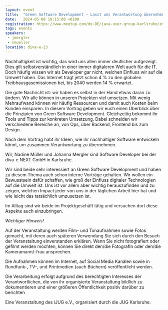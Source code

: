 ```yaml
---
layout: event
title:  "Green Software Development – Lasst uns Verantwortung übernehmen!"
date:   2024-05-08 19:15:00 +0100
registration: https://www.meetup.com/de-DE/java-user-group-karlsruhe/events/298550692/
tags: events
speakers:
 - jmergler
 - nmueller
location: diva-e-23
---
```


Nachhaltigkeit ist wichtig, das wird uns allen immer deutlicher aufgezeigt. Dies gilt selbstverständlich in einer immer digitaleren Welt auch für die IT. Doch häufig wissen wir als Developer gar nicht, welchen Einfluss wir auf die Umwelt haben. Das Internet trägt jetzt schon 4 % zu den globalen Treibhausgasemissionen bei, bis 2040 werden 14 % erwartet.

Die gute Nachricht ist: wir haben es selbst in der Hand etwas daran zu ändern. Wir alle können in unseren Projekten viel umsetzen. Mit wenig Mehraufwand können wir häufig Ressourcen und damit auch Kosten beim Kunden einsparen.
In diesem Vortrag geben wir euch einen Überblick über die Prinzipien von Green Software Development. Gleichzeitig bekommt ihr Tools und Tipps zur konkreten Umsetzung. Dabei schneiden wir verschiedene Bereiche an, von Ops, über Backend, Frontend bis zum Design.

Nach dem Vortrag habt ihr Ideen, wie ihr nachhaltiger Software entwickeln könnt, um zusammen Verantwortung zu übernehmen.

Wir, Nadine Müller und Johanna Mergler sind Software Developer bei der diva-e NEXT GmbH in Karlsruhe.

Wir sind beide sehr interessiert an Green Software Development und haben zu diesem Thema auch schon interne Vorträge gehalten. Wir wollen ein Bewusstsein dafür schaffen, wie groß der Einfluss digitaler Technologien auf die Umwelt ist. Uns ist vor allem aber wichtig herauszufinden und zu zeigen, welchen Impact jeder von uns in der täglichen Arbeit hier hat und wie leicht das tatsächlich umzusetzen ist.

Im Alltag sind wir beide im Projektgeschäft tätig und versuchen dort diese Aspekte auch einzubringen.

*Wichtiger Hinweis!*

Auf der Veranstaltung werden Film- und Tonaufnahmen sowie Fotos gemacht, mit deren auch späteren Verwendung Sie sich durch den Besuch der Veranstaltung einverstanden erklären. Wenn Sie nicht fotografiert oder gefilmt werden möchten, können Sie direkt den/die FotografIn oder den/die Kameramann/-frau ansprechen.

Die Aufnahmen können im Internet, auf Social Media Kanälen sowie in Rundfunk-, TV-, und Printmedien (auch Büchern) veröffentlicht werden.

Die Verarbeitung erfolgt aufgrund des berechtigten Interesses der Verantwortlichen, die von ihr organisierte Veranstaltung bildlich zu dokumentieren und einer größeren Öffentlichkeit positiv darüber zu berichten

Eine Veranstaltung des iJUG e.V., organisiert durch die JUG Karlsruhe.
